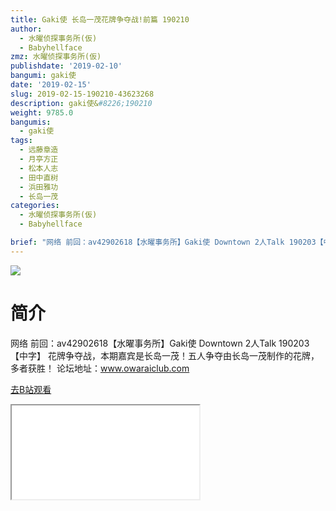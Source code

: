 ```yaml
---
title: Gaki使 长岛一茂花牌争夺战!前篇 190210
author:
  - 水曜侦探事务所(仮)
  - Babyhellface
zmz: 水曜侦探事务所(仮)
publishdate: '2019-02-10'
bangumi: gaki使
date: '2019-02-15'
slug: 2019-02-15-190210-43623268
description: gaki使&#8226;190210
weight: 9785.0
bangumis:
  - gaki使
tags:
  - 远藤章造
  - 月亭方正
  - 松本人志
  - 田中直树
  - 浜田雅功
  - 长岛一茂
categories:
  - 水曜侦探事务所(仮)
  - Babyhellface

brief: "网络 前回：av42902618【水曜事务所】Gaki使 Downtown 2人Talk 190203【中字】 花牌争夺战，本期嘉宾是长岛一茂！五人争夺由长岛一茂制作的花牌，多者获胜！ 论坛地址：www.owaraiclub.com"
---
```

![](https://i.imgur.com/H7P4F9o.jpg)
# 简介  
网络
前回：av42902618【水曜事务所】Gaki使 Downtown 2人Talk 190203【中字】
花牌争夺战，本期嘉宾是长岛一茂！五人争夺由长岛一茂制作的花牌，多者获胜！
论坛地址：www.owaraiclub.com  

[去B站观看](https://www.bilibili.com/video/av43623268/)
<div class ="resp-container"><iframe class="testiframe" src="//player.bilibili.com/player.html?aid=43623268"", scrolling="no", allowfullscreen="true" > </iframe></div> 
